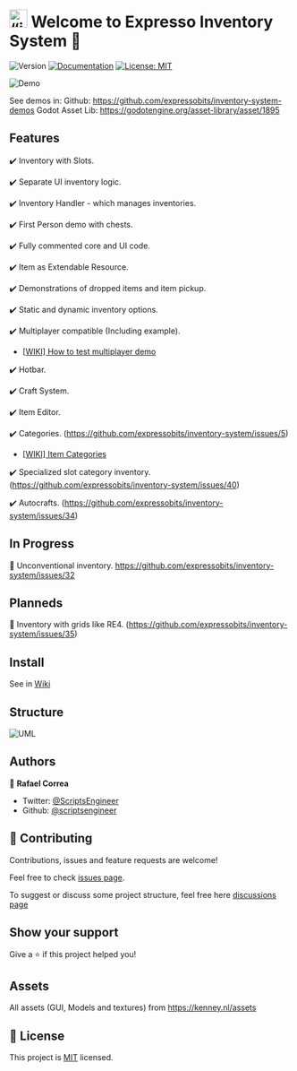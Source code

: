 # <img src="https://raw.githubusercontent.com/expressobits/inventory-system/addon/icon.png" alt= “icon” width="32" height="32"> Welcome to Expresso Inventory System 👋
![Version](https://img.shields.io/badge/version-0.8.71-blue.svg?cacheSeconds=2592000)
[![Documentation](https://img.shields.io/badge/documentation-yes-brightgreen.svg)](todo-doc)
[![License: MIT](https://img.shields.io/badge/License-MIT-yellow.svg)](MIT)

![Demo](https://raw.githubusercontent.com/wiki/ExpressoBits/inventory-system/demo.gif)

See demos in:
Github: https://github.com/expressobits/inventory-system-demos
Godot Asset Lib: https://godotengine.org/asset-library/asset/1895


## Features

✔️ Inventory with Slots.

✔️ Separate UI inventory logic.

✔️ Inventory Handler - which manages inventories.

✔️ First Person demo with chests.

✔️ Fully commented core and UI code.

✔️ Item as Extendable Resource.

✔️ Demonstrations of dropped items and item pickup.

✔️ Static and dynamic inventory options.

✔️ Multiplayer compatible (Including example).

  - [[WIKI] How to test multiplayer demo](https://github.com/expressobits/inventory-system/wiki/How-to-test-multiplayer-demo)
 
✔️ Hotbar.

✔️ Craft System.

✔️ Item Editor.

✔️ Categories. (https://github.com/expressobits/inventory-system/issues/5)

  - [[WIKI] Item Categories](https://github.com/expressobits/inventory-system/wiki/Item-Categories)

✔️ Specialized slot category inventory. (https://github.com/expressobits/inventory-system/issues/40)

✔️ Autocrafts. (https://github.com/expressobits/inventory-system/issues/34)

## In Progress

🔨 Unconventional inventory. https://github.com/expressobits/inventory-system/issues/32

## Planneds

📅 Inventory with grids like RE4. (https://github.com/expressobits/inventory-system/issues/35)

## Install
See in [Wiki](https://github.com/ExpressoBits/inventory-system/wiki)

## Structure
![UML](https://raw.githubusercontent.com/wiki/ExpressoBits/inventory-system/UML.png)

## Authors

👤 **Rafael Correa**
* Twitter: [@ScriptsEngineer](https://twitter.com/ScriptsEngineer)
* Github: [@scriptsengineer](https://github.com/scriptsengineer)

## 🤝 Contributing

Contributions, issues and feature requests are welcome!

Feel free to check [issues page](https://github.com/ExpressoBits/inventory-system/issues).

To suggest or discuss some project structure, feel free here [discussions page](https://github.com/expressobits/inventory-system/discussions)


## Show your support

Give a ⭐️ if this project helped you!

## Assets

All assets (GUI, Models and textures) from https://kenney.nl/assets


## 📝 License

This project is [MIT](MIT) licensed.
